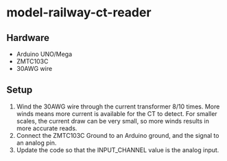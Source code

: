 # model-railway-ct-reader

## Hardware

* Arduino UNO/Mega
* ZMTC103C
* 30AWG wire

## Setup

1. Wind the 30AWG wire through the current transformer 8/10 times. More winds means more current is available for the CT to detect. For smaller scales, the current draw can be very small, so more winds results in more accurate reads.
2. Connect the ZMTC103C Ground to an Arduino ground, and the signal to an analog pin.
3. Update the code so that the INPUT_CHANNEL value is the analog input.
